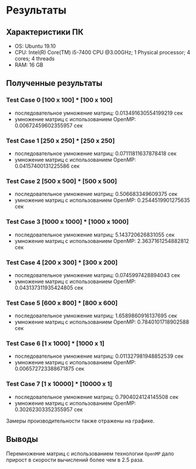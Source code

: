 # Результаты 

## Характеристики ПК
- OS: Ubuntu 19.10
- CPU: Intel(R) Core(TM) i5-7400 CPU @3.00GHz; 1 Physical processor; 4 cores; 4 threads
- RAM: 16 GB

## Полученные результаты
### Test Case 0 [100 x 100] * [100 x 100]
- последовательное умножение матриц: 0.013491630554199219 сек
- умножение матриц с использованием OpenMP: 0.00672459602355957 сек

### Test Case 1 [250 x 250] * [250 x 250]
- последовательное умножение матриц: 0.07111811637878418 сек
- умножение матриц с использованием OpenMP: 0.04157400131225586 сек

### Test Case 2 [500 x 500] * [500 x 500]
- последовательное умножение матриц: 0.506683349609375 сек
- умножение матриц с использованием OpenMP: 0.2544519901275635 сек

### Test Case 3 [1000 x 1000] * [1000 x 1000]
- последовательное умножение матриц: 5.143720626831055 сек
- умножение матриц с использованием OpenMP: 2.3637161254882812 сек

### Test Case 4 [200 x 300] * [300 x 200]
- последовательное умножение матриц: 0.0745997428894043 сек
- умножение матриц с использованием OpenMP: 0.043137311935424805 сек

### Test Case 5 [600 x 800] * [800 x 600]
- последовательное умножение матриц: 1.6589860916137695 сек
- умножение матриц с использованием OpenMP: 0.7840101718902588 сек

### Test Case 6 [1 x 1000] * [1000 x 1]
- последовательное умножение матриц: 0.011327981948852539 сек
- умножение матриц с использованием OpenMP: 0.006572723388671875 сек

### Test Case 7 [1 x 10000] * [10000 x 1]
- последовательное умножение матриц: 0.7904024124145508 сек
- умножение матриц с использованием OpenMP: 0.30262303352355957 сек

Замеры производительности также отражены на графике.

## Выводы
Перемножение матриц с использованием технологии `OpenMP` дало прирост в скорости вычислений более чем в 2.5 раза.

